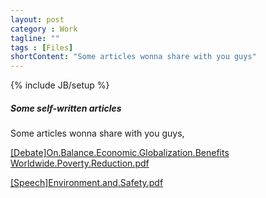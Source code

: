 ```yaml
---
layout: post
category : Work
tagline: ""
tags : [Files]
shortContent: "Some articles wonna share with you guys"
---
```

{% include JB/setup %}

##### Some self-written articles

Some articles wonna share with you guys,

[[Debate]On.Balance.Economic.Globalization.Benefits Worldwide.Poverty.Reduction.pdf](https://raw.githubusercontent.com/magetron/pdf/master/%5BDebate%5DOn.Balance.Economic.Globalization.Benefits%20Worldwide.Poverty.Reduction.pdf)

[[Speech]Environment.and.Safety.pdf](https://raw.githubusercontent.com/magetron/pdf/master/%5BSpeech%5DEnvironment.and.Safety.pdf)


